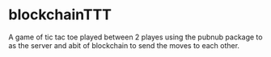 # blockchainTTT
A game of tic tac toe played between 2 playes using the pubnub package to as the server and abit of blockchain to send the moves to each other. 
